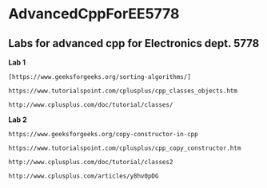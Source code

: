 # AdvancedCppForEE5778
## Labs for advanced cpp for Electronics dept. 5778

**Lab 1**
```
[https://www.geeksforgeeks.org/sorting-algorithms/]

https://www.tutorialspoint.com/cplusplus/cpp_classes_objects.htm

http://www.cplusplus.com/doc/tutorial/classes/
```
**Lab 2**
```
https://www.geeksforgeeks.org/copy-constructor-in-cpp

https://www.tutorialspoint.com/cplusplus/cpp_copy_constructor.htm

http://www.cplusplus.com/doc/tutorial/classes2

http://www.cplusplus.com/articles/y8hv0pDG
```
